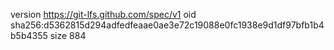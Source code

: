 version https://git-lfs.github.com/spec/v1
oid sha256:d5362815d294adfedfeaae0ae3e72c19088e0fc1938e9d1df97bfb1b4b5b4355
size 884
